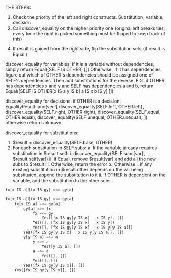 THE STEPS:

1. Check the priority of the left and right constructs.
    Substitution, variable, decision
2. Call discover_equality on the higher priority one (original left breaks ties, every time the right is picked something must be flipped to keep track of this)
<!-- 3. If that turns up nothing, call discover_equality on the other one (this might not be necessary.) -->
4. If result is gained from the right side, flip the substitution sets (if result is Equal.)

discover_equality for variables:
If it is a variable without dependencies, simply return Equal([SELF IS OTHER] [])
Otherwise, if it has dependencies, figure out which of OTHER's dependencies should be assigned one of SELF's dependencies. Then add substitutions for the reverse.
E.G. if OTHER has dependencies x and y and SELF has dependencies a and b, return Equal([SELF IS OTHER[x IS a   y IS b]   a IS x   b IS y] [])

discover_equality for decisions:
if OTHER is a decision:
    EqualityResult::and(vec![
        discover_equality(SELF.left, OTHER.left),
        discover_equality(SELF.right, OTHER.right),
        discover_equality(SELF.equal, OTHER.equal),
        discover_equality(SELF.unequal, OTHER.unequal),
    ])
otherwise return Unknown

discover_equality for substitutions:
1. $result = discover_equality(SELF.base, OTHER)
2. For each substitution in SELF.subs:
    a. If the variable already requires substitution in $result.self:
        i. discover_equality(SELF.subs[var], $result.self[var])
        ii. if Equal, remove $result[var] and add all the new subs to $result
        iii. Otherwise, return the error
    b. Otherwise
        i. if any existing substitution in $result.other depends on the var being substituted, append the substitution to it
        ii. if OTHER is dependent on the variable, add the substitution to the other subs.

```rs
fx[x IS a][fx IS gy] =<= gy[a]
```

```rs
fx[x IS a][fx IS gy] =<= gy[a]
    fx[x IS a] =<= gy[a]
        gy[a] =>= fx
            fx =<= gy
                Yes([fx IS gy[y IS x]   x IS y], [])
            Yes([], [fx IS gy[y IS x]   x IS y])
            Yes([], [fx IS gy[y IS x]   x IS y[y IS a]])
        Yes([fx IS gy[y IS x]   x IS y[y IS a]], [])
        y[y IS a] =>= a
            y =>= a
                Yes([y IS a], [])
            a =>= a
                Yes([], [])
            Yes([], [])
        Yes([fx IS gy[y IS x]], [])
    Yes([fx IS gy[y IS x]], [])
```